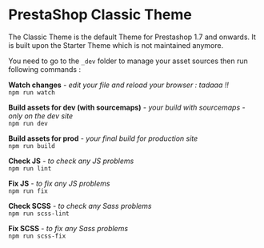 # PrestaShop Classic Theme

The Classic Theme is the default Theme for Prestashop 1.7 and onwards.
It is built upon the Starter Theme which is not maintained anymore.

You need to go to the `_dev` folder to manage your asset sources then run following commands :

**Watch changes** - _edit your file and reload your browser : tadaaa !!_<br>
`npm run watch`

**Build assets for dev (with sourcemaps)** - _your build with sourcemaps - only on the dev site_<br>
`npm run dev`

**Build assets for prod** - _your final build for production site_<br>
`npm run build`

**Check JS** - _to check any JS problems_<br>
`npm run lint` 

**Fix JS** - _to fix any JS problems_<br>
`npm run fix` 

**Check SCSS** - _to check any Sass problems_<br>
`npm run scss-lint`

**Fix SCSS** - _to fix any Sass problems_<br>
`npm run scss-fix`

